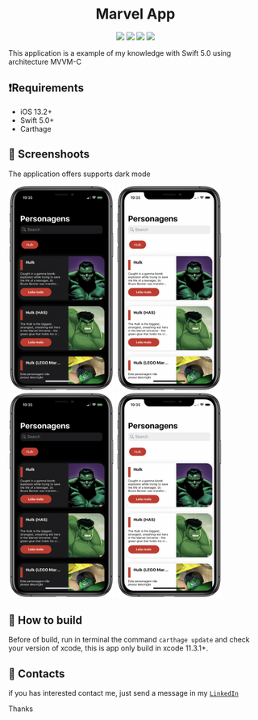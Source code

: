 <h1 align="center">Marvel App</h1>
<p align="center">
    <img src="https://img.shields.io/static/v1?label=Swift&message=5.0&style=plastic&logo=appveyo">
    <img src="https://img.shields.io/static/v1?label=Minimum%20iOS%20version&message=13.2&color=F76831&style=plastic&logo=appveyo">
    <img src="https://img.shields.io/static/v1?label=Architecture&message=MVVM-C&color=BAE9FF&style=plastic&logo=appveyo">
    <img src="https://img.shields.io/static/v1?label=Dark%20Mode&message=Enable&color=00FF00&style=plastic&logo=appveyo">
</p>

This application is a example of my knowledge with Swift 5.0 using architecture MVVM-C

## ❗️Requirements

- iOS 13.2+
- Swift 5.0+
- Carthage

## 📸 Screenshoots

The application offers supports  dark mode

<p>
<img src="./images/hulk_darkmode.png" alt="Screenshot" width="210" height="407">
 <img src="./images/hulk.png" alt="Screenshot" width="210" height="407">
 <img src="./images/hulk_darkmode.png" alt="Screenshot" width="210" height="407">
 <img src="./images/hulk.png" alt="Screenshot" width="210" height="407">
</p>

## 🧩 How to build

Before of build, run in terminal the command  `carthage update` and check your version of xcode, this is app only build in xcode 11.3.1+.

## 📱 Contacts

if you has interested contact me, just send a message in my  [`LinkedIn`](https://www.linkedin.com/in/danielrsousa/)

Thanks



